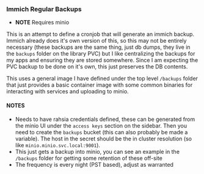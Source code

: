 ### Immich Regular Backups

- **NOTE** Requires minio

This is an attempt to define a cronjob that will generate an immich backup.  Immich
already does it's own version of this, so this may not be entirely necessary (these
backups are the same thing, just db dumps, they live in the `backups` folder on the
library PVC) but I like centralizing the backups for my apps and ensuring they are
stored somewhere.  Since I am expecting the PVC backup to be done on it's own, this
just preserves the DB contents.

This uses a general image I have defined under the top level `/backups` folder that
just provides a basic container image with some common binaries for interacting with
services and uploading to minio.

#### NOTES

- Needs to have rahsia credentials defined, these can be generated from the minio
  UI under the `access keys` section on the sidebar.  Then you need to create the
  `backups` bucket (this can also probably be made a variable).  The host in the
  secret should be the in cluster resolution (so like `minio.minio.svc.local:9001`).
- This just gets a backup into minio, you can see an example in the `/backups`
  folder for getting some retention of these off-site
- The frequency is every night (PST based), adjust as warranted
